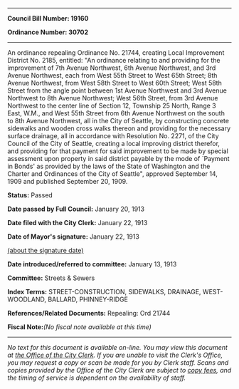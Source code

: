 

********

**Council Bill Number: 19160**
   
**Ordinance Number: 30702**
********

 An ordinance repealing Ordinance No. 21744, creating Local Improvement District No. 2185, entitled: "An ordinance relating to and providing for the improvement of 7th Avenue Northwest, 6th Avenue Northwest, and 3rd Avenue Northwest, each from West 55th Street to West 65th Street; 8th Avenue Northwest, from West 58th Street to West 60th Street; West 58th Street from the angle point between 1st Avenue Northwest and 3rd Avenue Northwest to 8th Avenue Northwest; West 56th Street, from 3rd Avenue Northwest to the center line of Section 12, Township 25 North, Range 3 East, W.M., and West 55th Street from 6th Avenue Northwest on the south to 8th Avenue Northwest, all in the City of Seattle, by constructing concrete sidewalks and wooden cross walks thereon and providing for the necessary surface drainage, all in accordance with Resolution No. 2271, of the City Council of the City of Seattle, creating a local improving district therefor, and providing for that payment for said improvement to be made by special assessment upon property in said district payable by the mode of `Payment in Bonds' as provided by the laws of the State of Washington and the Charter and Ordinances of the City of Seattle", approved September 14, 1909 and published September 20, 1909.

**Status:** Passed
   
**Date passed by Full Council:** January 20, 1913
   
**Date filed with the City Clerk:** January 22, 1913
   
**Date of Mayor's signature:** January 22, 1913
   
[(about the signature date)](/~public/approvaldate.htm)
   
   
   
**Date introduced/referred to committee:** January 13, 1913
   
**Committee:** Streets & Sewers
   
   
**Index Terms:** STREET-CONSTRUCTION, SIDEWALKS, DRAINAGE, WEST-WOODLAND, BALLARD, PHINNEY-RIDGE

**References/Related Documents:** Repealing: Ord 21744

**Fiscal Note:**_(No fiscal note available at this time)_
********

_No text for this document is available on-line. You may view this document at [the Office of the City Clerk](http://www.seattle.gov/leg/clerk/contactUs.htm). If you are unable to visit the Clerk's Office, you may request a copy or scan be made for you by Clerk staff. Scans and copies provided by the Office of the City Clerk are subject to [copy fees](http://clerk.seattle.gov/~public/clerkfees.htm), and the timing of service is dependent on the availability of staff._

